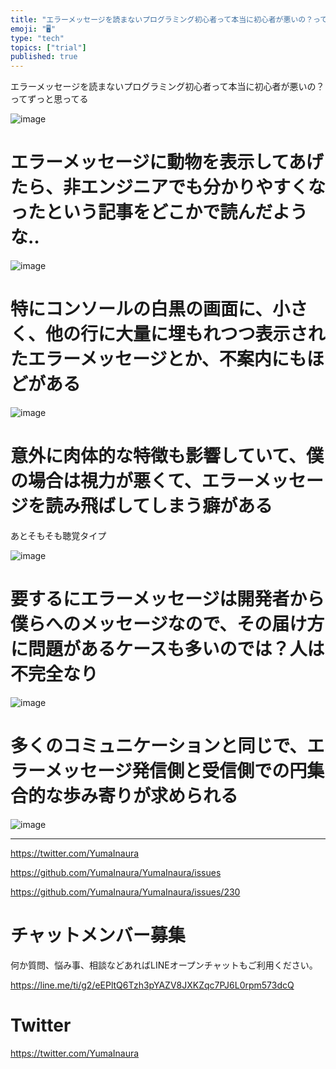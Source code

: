 ```yaml
---
title: "エラーメッセージを読まないプログラミング初心者って本当に初心者が悪いの？ってずっと思ってる"
emoji: "🖥"
type: "tech"
topics: ["trial"]
published: true
---
```


エラーメッセージを読まないプログラミング初心者って本当に初心者が悪いの？ってずっと思ってる

![image](https://user-images.githubusercontent.com/13635059/50674559-d6cde780-102a-11e9-8b3d-9addc753badc.png)

# エラーメッセージに動物を表示してあげたら、非エンジニアでも分かりやすくなったという記事をどこかで読んだような‥

![image](https://user-images.githubusercontent.com/13635059/50674580-f9f89700-102a-11e9-85bc-88e35a91bf22.png)

# 特にコンソールの白黒の画面に、小さく、他の行に大量に埋もれつつ表示されたエラーメッセージとか、不案内にもほどがある

![image](https://user-images.githubusercontent.com/13635059/50674613-565bb680-102b-11e9-8d2f-b628fe25df7a.png)

# 意外に肉体的な特徴も影響していて、僕の場合は視力が悪くて、エラーメッセージを読み飛ばしてしまう癖がある
あとそもそも聴覚タイプ

![image](https://user-images.githubusercontent.com/13635059/50674648-9cb11580-102b-11e9-92b8-1f50ce9bfa97.png)

# 要するにエラーメッセージは開発者から僕らへのメッセージなので、その届け方に問題があるケースも多いのでは？人は不完全なり

![image](https://user-images.githubusercontent.com/13635059/50674674-be120180-102b-11e9-921e-c1af97b982ed.png)

# 多くのコミュニケーションと同じで、エラーメッセージ発信側と受信側での円集合的な歩み寄りが求められる

![image](https://user-images.githubusercontent.com/13635059/50674686-e699fb80-102b-11e9-8205-2038a895e83e.png)

---

https://twitter.com/YumaInaura

https://github.com/YumaInaura/YumaInaura/issues

https://github.com/YumaInaura/YumaInaura/issues/230








<!-- Update From Qiita API -->

# チャットメンバー募集


何か質問、悩み事、相談などあればLINEオープンチャットもご利用ください。

https://line.me/ti/g2/eEPltQ6Tzh3pYAZV8JXKZqc7PJ6L0rpm573dcQ





# Twitter


https://twitter.com/YumaInaura


<!-- Update From Qiita API -->


